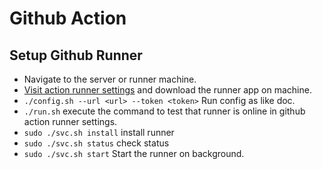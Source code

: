 # Github Action

## Setup Github Runner

- Navigate to the server or runner machine.
- [Visit action runner settings](https://github.com/<project>/settings/actions/runners/new) and download the runner app on machine.
- `./config.sh --url <url> --token <token>` Run config as like doc.
- `./run.sh` execute the command to test that runner is online in github action runner settings.
- `sudo ./svc.sh install` install runner
- `sudo ./svc.sh status` check status
- `sudo ./svc.sh start` Start the runner on background.
 